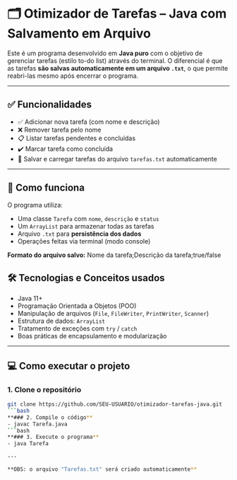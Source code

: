 # 🗂️ Otimizador de Tarefas – Java com Salvamento em Arquivo

Este é um programa desenvolvido em **Java puro** com o objetivo de gerenciar tarefas (estilo to-do list) através do terminal. O diferencial é que as tarefas **são salvas automaticamente em um arquivo `.txt`**, o que permite reabri-las mesmo após encerrar o programa.

---

## ✅ Funcionalidades

- ✅ Adicionar nova tarefa (com nome e descrição)
- ❌ Remover tarefa pelo nome
- 📋 Listar tarefas pendentes e concluídas
- ✔️ Marcar tarefa como concluída
- 💾 Salvar e carregar tarefas do arquivo `tarefas.txt` automaticamente

---

## 🧩 Como funciona

O programa utiliza:
- Uma classe `Tarefa` com `nome`, `descrição` e `status`
- Um `ArrayList` para armazenar todas as tarefas
- Arquivo `.txt` para **persistência dos dados**
- Operações feitas via terminal (modo console)

**Formato do arquivo salvo:** 
Nome da tarefa;Descrição da tarefa;true/false

## 🛠️ Tecnologias e Conceitos usados
- Java 11+
- Programação Orientada a Objetos (POO)
- Manipulação de arquivos (`File`, `FileWriter`, `PrintWriter`, `Scanner`)
- Estrutura de dados: `ArrayList`
- Tratamento de exceções com `try` / `catch`
- Boas práticas de encapsulamento e modularização

---

## 💻 Como executar o projeto
### 1. Clone o repositório
```bash
git clone https://github.com/SEU-USUARIO/otimizador-tarefas-java.git
```bash
**### 2. Compile o código**
- javac Tarefa.java
```bash
**### 3. Execute o programa**
- java Tarefa

---

**OBS: o arquivo "Tarefas.txt" será criado automaticamente**
